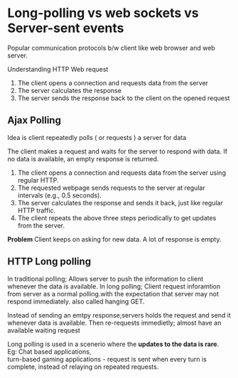 # Long-polling vs web sockets vs Server-sent events

Popular communication protocols b/w client like web browser and web server.

Understanding HTTP Web request
1. The client opens a connection and requests data from the server
2. The server calculates the response
3. The server sends the response back to the client on the opened request

## Ajax Polling
Idea is client repeatedly polls ( or requests ) a server for data

The client
makes a request and waits for the server to respond with data. If no data is available,
an empty response is returned.
1. The client opens a connection and requests data from the server using regular
HTTP.
2. The requested webpage sends requests to the server at regular intervals (e.g.,
0.5 seconds).
3. The server calculates the response and sends it back, just like regular HTTP
traffic.
4. The client repeats the above three steps periodically to get updates from the
server.

**Problem**
Client keeps on asking for new data. A lot of response is empty.

## HTTP Long polling
In traditional polling; Allows server to push the information to client whenever the data is available.
In long polling; Client request inforamtion from server as a normal polling.with the expectation that server may not respond immediately.
also called hanging GET.

Instead of sending an emtpy response;servers holds the request and send it whenever data is available.
Then re-requests immedietly; almost have an available waiting request 

Long polling is used in a scenerio where the **updates to the data is rare**. <br>
Eg: Chat based applications, <br>
turn-based gaming applications - request is sent when every turn is complete, instead of relaying on repeated requests. 
